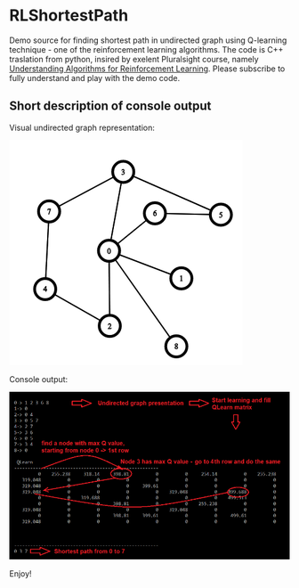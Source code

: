 # RLShortestPath
Demo source for finding shortest path in undirected graph using Q-learning technique - one of the reinforcement learning algorithms.
The code is C++ traslation from python, insired by exelent Pluralsight course, namely [Understanding Algorithms for Reinforcement Learning](https://app.pluralsight.com/library/courses/understanding-algorithms-reinforcement-learning/description). Please subscribe to fully understand and play with the demo code.

## Short description of console output
Visual undirected graph representation:

![graph](https://github.com/selectany/RLShortestPath/blob/master/graph.png)


Console output:

![results](https://github.com/selectany/RLShortestPath/blob/master/results.png)

Enjoy!
